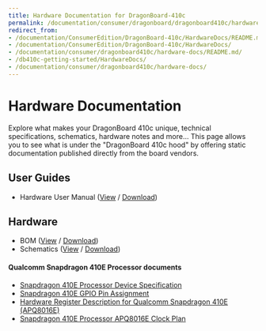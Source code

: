 ```yaml
---
title: Hardware Documentation for DragonBoard-410c
permalink: /documentation/consumer/dragonboard/dragonboard410c/hardware-docs/
redirect_from:
- /documentation/ConsumerEdition/DragonBoard-410c/HardwareDocs/README.md/
- /documentation/ConsumerEdition/DragonBoard-410c/HardwareDocs/
- /documentation/consumer/dragonboard410c/hardware-docs/README.md/
- /db410c-getting-started/HardwareDocs/
- /documentation/consumer/dragonboard410c/hardware-docs/
---
```

# Hardware Documentation

Explore what makes your DragonBoard 410c unique, technical specifications, schematics, hardware notes and more... This page allows you to see what is under the "DragonBoard 410c hood" by offering static documentation published directly from the board vendors.

## User Guides

- Hardware User Manual ([View](hardware-user-manual.md) / [Download](https://github.com/96boards/documentation/raw/master/consumer/dragonboard/dragonboard410c/hardware-docs/HardwareManual_DragonBoard.pdf))

## Hardware

- BOM ([View](https://github.com/96boards/documentation/blob/master/consumer/dragonboard/dragonboard410c/hardware-docs/DragonBoard410c_BOM.pdf) / [Download](https://github.com/96boards/documentation/raw/master/consumer/dragonboard/dragonboard410c/hardware-docs/DragonBoard410c_BOM.pdf))
- Schematics ([View](https://github.com/96boards/documentation/blob/master/consumer/dragonboard/dragonboard410c/hardware-docs/Schematics_DragonBoard.pdf) / [Download](https://github.com/96boards/documentation/raw/master/consumer/dragonboard/dragonboard410c/hardware-docs/Schematics_DragonBoard.pdf))

#### Qualcomm Snapdragon 410E Processor documents

- [Snapdragon 410E Processor Device Specification](http://linaro.co/96b-sd410-ds)
- [Snapdragon 410E GPIO Pin Assignment](https://developer.qualcomm.com/download/db410c/gpio-pin-assignment.pdf)
- [Hardware Register Description for Qualcomm Snapdragon 410E (APQ8016E)](http://linaro.co/96b-qc-hrd)
- [Snapdragon 410E Processor APQ8016E Clock Plan](https://developer.qualcomm.com/download/db410c/clock-plan-apq8016e.pdf)
